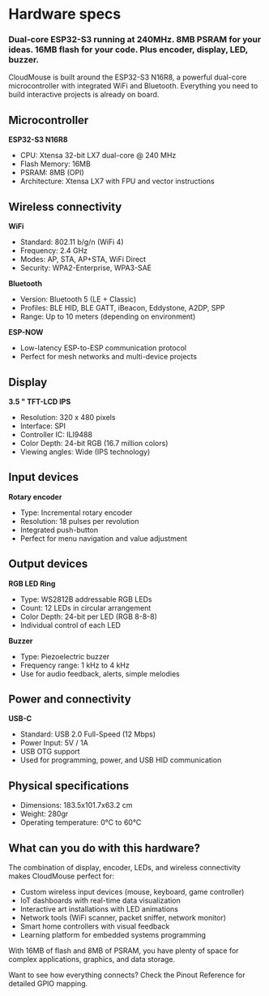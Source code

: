 # Hardware specs

### Dual-core ESP32-S3 running at 240MHz. 8MB PSRAM for your ideas. 16MB flash for your code. Plus encoder, display, LED, buzzer.

CloudMouse is built around the ESP32-S3 N16R8, a powerful dual-core microcontroller with integrated WiFi and Bluetooth. Everything you need to build interactive projects is already on board.

## Microcontroller

**ESP32-S3 N16R8**

  * CPU: Xtensa 32-bit LX7 dual-core @ 240 MHz
  * Flash Memory: 16MB
  * PSRAM: 8MB (OPI)
  * Architecture: Xtensa LX7 with FPU and vector instructions

## Wireless connectivity

**WiFi**

  * Standard: 802.11 b/g/n (WiFi 4)
  * Frequency: 2.4 GHz
  * Modes: AP, STA, AP+STA, WiFi Direct
  * Security: WPA2-Enterprise, WPA3-SAE

**Bluetooth**

  * Version: Bluetooth 5 (LE + Classic)
  * Profiles: BLE HID, BLE GATT, iBeacon, Eddystone, A2DP, SPP
  * Range: Up to 10 meters (depending on environment)

**ESP-NOW**

  * Low-latency ESP-to-ESP communication protocol
  * Perfect for mesh networks and multi-device projects

## Display

**3.5 " TFT-LCD IPS**

  * Resolution: 320 x 480 pixels
  * Interface: SPI
  * Controller IC: ILI9488
  * Color Depth: 24-bit RGB (16.7 million colors)
  * Viewing angles: Wide (IPS technology)

## Input devices

**Rotary encoder**

  * Type: Incremental rotary encoder
  * Resolution: 18 pulses per revolution
  * Integrated push-button
  * Perfect for menu navigation and value adjustment

## Output devices

**RGB LED Ring**

  * Type: WS2812B addressable RGB LEDs
  * Count: 12 LEDs in circular arrangement
  * Color Depth: 24-bit per LED (RGB 8-8-8)
  * Individual control of each LED

**Buzzer**

  * Type: Piezoelectric buzzer
  * Frequency range: 1 kHz to 4 kHz
  * Use for audio feedback, alerts, simple melodies

## Power and connectivity

**USB-C**

  * Standard: USB 2.0 Full-Speed (12 Mbps)
  * Power Input: 5V / 1A
  * USB OTG support
  * Used for programming, power, and USB HID communication

## Physical specifications

  * Dimensions: 183.5x101.7x63.2 cm
  * Weight: 280gr
  * Operating temperature: 0°C to 60°C

## What can you do with this hardware?

The combination of display, encoder, LEDs, and wireless connectivity makes CloudMouse perfect for:

  * Custom wireless input devices (mouse, keyboard, game controller)
  * IoT dashboards with real-time data visualization
  * Interactive art installations with LED animations
  * Network tools (WiFi scanner, packet sniffer, network monitor)
  * Smart home controllers with visual feedback
  * Learning platform for embedded systems programming

With 16MB of flash and 8MB of PSRAM, you have plenty of space for complex applications, graphics, and data storage.

Want to see how everything connects? Check the Pinout Reference for detailed GPIO mapping.